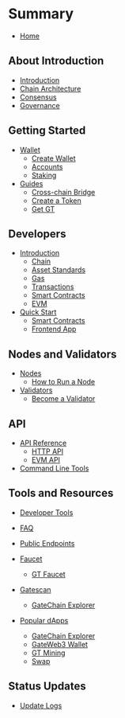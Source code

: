 # Summary

* [Home](README.md)

## About Introduction
* [Introduction](general/introduction.md)
* [Chain Architecture](general/architecture.md)
* [Consensus](general/consensus.md)
* [Governance](general/governance.md)

## Getting Started
* [Wallet](getting-started/wallet/wallet.md)
  * [Create Wallet](getting-started/wallet/create-wallet.md)
  * [Accounts](getting-started/wallet/accounts.md)
  * [Staking](getting-started/wallet/staking.md)
* [Guides](getting-started/guides.md)
  * [Cross-chain Bridge](getting-started/guides/bridge.md)
  * [Create a Token](getting-started/guides/create-token.md)
  <!-- * [Published to trading market](getting-started/guides/listing.md) -->
    <!-- * [Create Swap Pair](getting-started/guides/create-swap-pair.md) -->
  * [Get GT](getting-started/guides/get-gt.md)

## Developers
* [Introduction](developers/introduction.md)
  * [Chain](developers/introduction/chain.md)
  * [Asset Standards](developers/introduction/asset-standards.md)
  * [Gas](developers/introduction/gas.md)
  * [Transactions](developers/introduction/transactions.md)
  * [Smart Contracts](developers/introduction/smart-contracts.md)
  * [EVM](developers/introduction/evm.md)
* [Quick Start](developers/quickstart.md)
  * [Smart Contracts](developers/quickstart/smart-contracts.md)
  * [Frontend App](developers/quickstart/frontend.md)


## Nodes and Validators
* [Nodes](nodes/README.md)
  * [How to Run a Node](nodes/run-node.md)
* [Validators](nodes/validators/README.md)
  * [Become a Validator](nodes/validators/become-validator.md)

<!-- ## DA Service (Data Availability)
* [DA Layer Introduction](da/README.md)
* [How to Use DA](da/usage.md) -->

## API 
* [API Reference](api/README.md)
  * [HTTP API](api/http.md)
  * [EVM API](api/evm.md)
* [Command Line Tools](api/cli.md)

<!-- * [SDK](api/sdk/README.md)
  * [JavaScript](api/sdk/javascript.md)
  * [Python](api/sdk/python.md)
  * [Go](api/sdk/go.md) -->

## Tools and Resources
* [Developer Tools](tools/README.md)
* [FAQ](tools/faq.md)
* [Public Endpoints](tools/public-endpoints.md)
* [Faucet](tools/faucet.md)
  * [GT Faucet](https://www.gate.io/zh/web3/faucet)
  
* [Gatescan](tools/gatescan.md)
  * [GateChain Explorer](https://gatescan.org/)
* [Popular dApps](tools/dapps.md)

  * [GateChain Explorer](https://gatescan.org/)
  * [GateWeb3 Wallet](https://www.gate.io/zh/web3)
  * [GT Mining](https://www.gate.io/zh/web3/mining/gt?tab=All)
  * [Swap](https://www.gate.io/zh/web3/swap/eth-bnb?input_chain=1&input_token=ETH&output_chain=56&output_token=BNB)
  
## Status Updates
* [Update Logs](status/README.md)